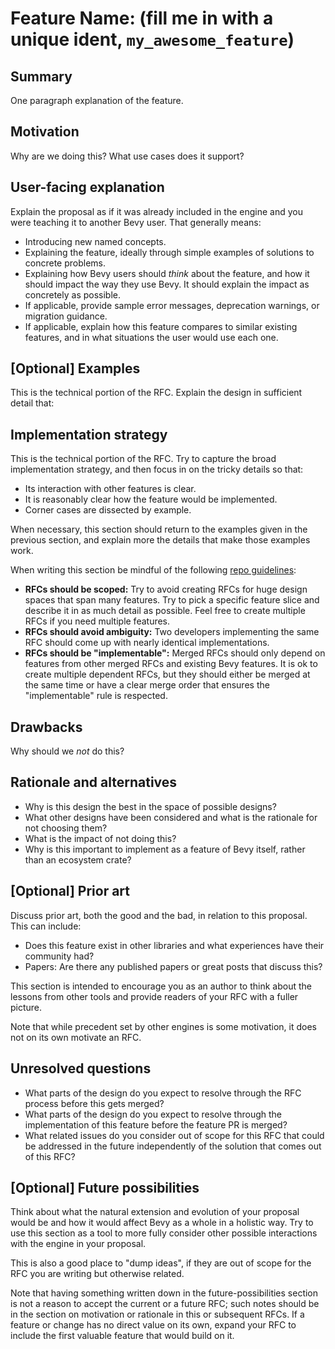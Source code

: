 # Feature Name: (fill me in with a unique ident, `my_awesome_feature`)

## Summary

One paragraph explanation of the feature.

## Motivation

Why are we doing this? What use cases does it support?

## User-facing explanation

Explain the proposal as if it was already included in the engine and you were teaching it to another Bevy user. That generally means:

- Introducing new named concepts.
- Explaining the feature, ideally through simple examples of solutions to concrete problems.
- Explaining how Bevy users should *think* about the feature, and how it should impact the way they use Bevy. It should explain the impact as concretely as possible.
- If applicable, provide sample error messages, deprecation warnings, or migration guidance.
- If applicable, explain how this feature compares to similar existing features, and in what situations the user would use each one.

## \[Optional\] Examples

This is the technical portion of the RFC. Explain the design in sufficient detail that:
## Implementation strategy

This is the technical portion of the RFC.
Try to capture the broad implementation strategy,
and then focus in on the tricky details so that:

- Its interaction with other features is clear.
- It is reasonably clear how the feature would be implemented.
- Corner cases are dissected by example.

When necessary, this section should return to the examples given in the previous section, and explain more the details that make those examples work.

When writing this section be mindful of the following [repo guidelines](https://github.com/bevyengine/rfcs):

- **RFCs should be scoped:** Try to avoid creating RFCs for huge design spaces that span many features. Try to pick a specific feature slice and describe it in as much detail as possible. Feel free to create multiple RFCs if you need multiple features.
- **RFCs should avoid ambiguity:** Two developers implementing the same RFC should come up with nearly identical implementations.
- **RFCs should be "implementable":** Merged RFCs should only depend on features from other merged RFCs and existing Bevy features. It is ok to create multiple dependent RFCs, but they should either be merged at the same time or have a clear merge order that ensures the "implementable" rule is respected.

## Drawbacks

Why should we *not* do this?

## Rationale and alternatives

- Why is this design the best in the space of possible designs?
- What other designs have been considered and what is the rationale for not choosing them?
- What is the impact of not doing this?
- Why is this important to implement as a feature of Bevy itself, rather than an ecosystem crate?

## \[Optional\] Prior art

Discuss prior art, both the good and the bad, in relation to this proposal.
This can include:

- Does this feature exist in other libraries and what experiences have their community had?
- Papers: Are there any published papers or great posts that discuss this?

This section is intended to encourage you as an author to think about the lessons from other tools and provide readers of your RFC with a fuller picture.

Note that while precedent set by other engines is some motivation, it does not on its own motivate an RFC.

## Unresolved questions

- What parts of the design do you expect to resolve through the RFC process before this gets merged?
- What parts of the design do you expect to resolve through the implementation of this feature before the feature PR is merged?
- What related issues do you consider out of scope for this RFC that could be addressed in the future independently of the solution that comes out of this RFC?

## \[Optional\] Future possibilities

Think about what the natural extension and evolution of your proposal would
be and how it would affect Bevy as a whole in a holistic way.
Try to use this section as a tool to more fully consider other possible
interactions with the engine in your proposal.

This is also a good place to "dump ideas", if they are out of scope for the
RFC you are writing but otherwise related.

Note that having something written down in the future-possibilities section
is not a reason to accept the current or a future RFC; such notes should be
in the section on motivation or rationale in this or subsequent RFCs.
If a feature or change has no direct value on its own, expand your RFC to include the first valuable feature that would build on it.
